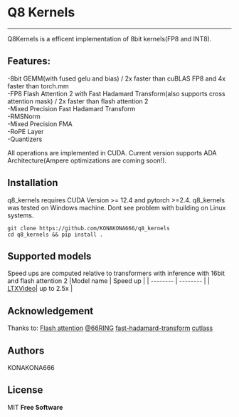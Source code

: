 # Q8 Kernels

---

Q8Kernels is a efficent implementation of 8bit kernels(FP8 and INT8).
## Features:
-8bit GEMM(with fused gelu and bias) / 2x faster than cuBLAS FP8 and 4x faster than torch.mm <br />
-FP8 Flash Attention 2 with Fast Hadamard Transform(also supports cross attention mask) / 2x faster than flash attention 2 <br />
-Mixed Precision Fast Hadamard Transform  <br />
-RMSNorm <br />
-Mixed Precision FMA <br />
-RoPE Layer <br />
-Quantizers <br />

All operations are implemented in CUDA. 
Current version supports ADA Architecture(Ampere optimizations are coming soon!).

## Installation

q8_kernels requires CUDA Version >= 12.4 and pytorch >=2.4.
q8_kernels was tested on Windows machine. Dont see problem with building on Linux systems.

```
git clone https://github.com/KONAKONA666/q8_kernels
cd q8_kernels && pip install .
```

## Supported models
Speed ups are computed relative to transformers with inference with 16bit and flash attention 2 
|Model name | Speed up                                 |
| -------- | -------- |
| [LTXVideo](https://github.com/KONAKONA666/LTX-Video)| up to 2.5x |

## Acknowledgement
Thanks to:
[Flash attention](https://github.com/Dao-AILab/flash-attention/tree/main)
[@66RING](https://github.com/66RING/tiny-flash-attention)
[fast-hadamard-transform](https://github.com/Dao-AILab/fast-hadamard-transform)
[cutlass](https://github.com/NVIDIA/cutlass)
## Authors
KONAKONA666
## License

MIT
**Free Software**
